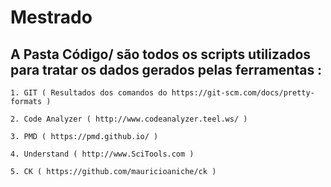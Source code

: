 # Mestrado

## A Pasta Código/ são todos os scripts utilizados para tratar os dados gerados pelas ferramentas :

	1. GIT ( Resultados dos comandos do https://git-scm.com/docs/pretty-formats )

	2. Code Analyzer ( http://www.codeanalyzer.teel.ws/ )

	3. PMD ( https://pmd.github.io/ )

	4. Understand ( http://www.SciTools.com )

	5. CK ( https://github.com/mauricioaniche/ck )